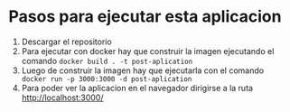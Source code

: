 # Pasos para ejecutar esta aplicacion

1. Descargar el repositorio
2. Para ejecutar con docker hay que construir la imagen ejecutando el comando ` docker build . -t post-aplication `
3. Luego de construir la imagen hay que ejecutarla con el comando ` docker run -p 3000:3000 -d post-aplication`
4. Para poder ver la aplicacion en el navegador dirigirse a la ruta [http://localhost:3000/](http://localhost:3000/)